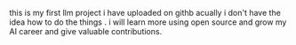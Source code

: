 this is my first llm project i have uploaded on githb acually i don't have the idea how to do the things .
i will learn more using open source and grow my AI career and give valuable contributions.

